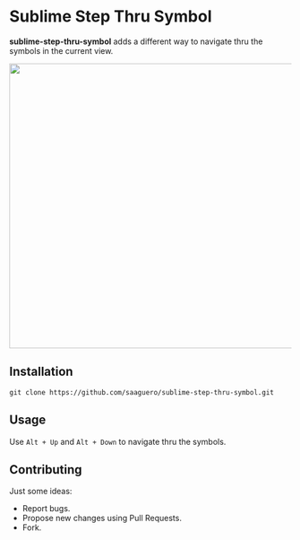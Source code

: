 Sublime Step Thru Symbol
========================

**sublime-step-thru-symbol** adds a different way to navigate thru the symbols in the current view.

<img src="https://raw2.github.com/saaguero/sublime-step-thru-symbol/master/sublime_step_thru_symbol.gif" width="508"/>

## Installation
`git clone https://github.com/saaguero/sublime-step-thru-symbol.git`

## Usage
Use `Alt + Up` and `Alt + Down` to navigate thru the symbols.

## Contributing
Just some ideas:
- Report bugs.
- Propose new changes using Pull Requests.
- Fork.